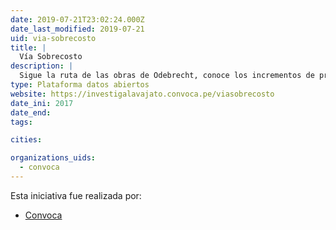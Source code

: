 ```yaml
---
date: 2019-07-21T23:02:24.000Z
date_last_modified: 2019-07-21
uid: via-sobrecosto
title: |
  Vía Sobrecosto
description: |
  Sigue la ruta de las obras de Odebrecht, conoce los incrementos de presupuesto, los gobiernos que aprobaron estos proyectos en los últimos quince años y los indicios de pagos de sobornos e irregularidades. La herramienta se actualizará con nuevos datos e incluirá las obras de las otras empresas investigadas en el caso Lava Jato.
type: Plataforma datos abiertos
website: https://investigalavajato.convoca.pe/viasobrecosto
date_ini: 2017
date_end: 
tags:

cities: 

organizations_uids:
  - convoca
---
```


Esta iniciativa fue realizada por:

- [Convoca](/organizaciones/convoca)

